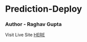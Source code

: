 # Prediction-Deploy
### Author - Raghav Gupta
Visit Live Site [HERE](https://salary-prediction-first.herokuapp.com) 
